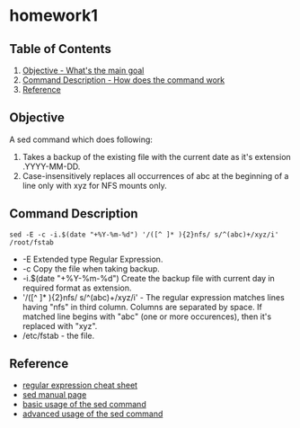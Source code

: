 # homework1

## Table of Contents

1. [Objective - What's the main goal](#objective)
2. [Command Description - How does the command work](#command-description)
3. [Reference](#reference)

## Objective

A sed command which does following:

1. Takes a backup of the existing file with the current date as it's extension .YYYY-MM-DD.
2. Case-insensitively replaces all occurrences of abc at the beginning of a line only with xyz for NFS mounts only.

## Command Description

`sed -E -c -i.$(date "+%Y-%m-%d") '/([^ ]* ){2}nfs/ s/^(abc)+/xyz/i' /root/fstab`

* -E Extended type Regular Expression.
* -c Copy the file when taking backup.
* -i.$(date "+%Y-%m-%d") Create the backup file with current day in required format as extension.
* '/([^ ]* ){2}nfs/ s/^(abc)+/xyz/i' - The regular expression matches lines having "nfs" in third column. Columns are separated by space. If matched line begins with "abc" (one or more occurences), then it's replaced with "xyz".
* /etc/fstab - the file.

## Reference

* [regular expression cheat sheet](https://cheatography.com/davechild/cheat-sheets/regular-expressions/)
* [sed manual page](https://linux.die.net/man/1/sed)
* [basic usage of the sed command](https://www.digitalocean.com/community/tutorials/the-basics-of-using-the-sed-stream-editor-to-manipulate-text-in-linux)
* [advanced usage of the sed command](https://www.gnu.org/software/sed/manual/html_node/advanced-sed.html)

